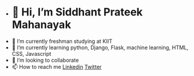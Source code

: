 - # 👋 Hi, I’m Siddhant Prateek Mahanayak
- 👀 I’m currently freshman studying at KIIT 
- 🌱 I’m currently learning python, Django, Flask, machine learning, HTML, CSS, Javascript
- 💞️ I’m looking to collaborate 
- 📫 How to reach me [Linkedin](https://www.linkedin.com/in/siddhantprateek/) [Twitter](https://twitter.com/siddhantprateek)
<!---
siddhantprateek/siddhantprateek is a ✨ special ✨ repository because its `README.md` (this file) appears on your GitHub profile.
You can click the Preview link to take a look at your changes.
--->
